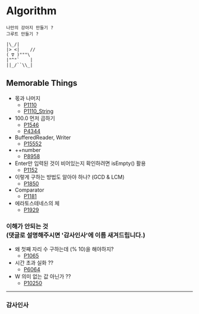 # Algorithm

```
나만의 강아지 만들기 ? 
그루트 만들기 ?

|\_/|
|> <|    //
( ∇ )"""\
|"^"`    |
||_/``\\_|
```

## Memorable Things
* 몫과 나머지
    * [P1110](./src/com/algorithm/baekjoon/problem/rules/P1110.java)<br/>
    * [P1110_String](./src/com/algorithm/baekjoon/problem/rules/P1110_String.java)
* 100.0 먼저 곱하기
    * [P1546](./src/com/algorithm/baekjoon/problem/math/P1546.java)<br/>
    * [P4344](./src/com/algorithm/baekjoon/problem/math/P4344.java)
* BufferedReader, Writer
    * [P15552](./src/com/algorithm/baekjoon/problem/io/P15552.java)
* ++number
    * [P8958](./src/com/algorithm/baekjoon/problem/array/P8958.java)
* Enter만 입력된 것이 비어있는지 확인하려면 isEmpty() 활용
    * [P1152](./src/com/algorithm/baekjoon/problem/string/P1152.java)
* 이렇게 구하는 방법도 알아야 하나? (GCD & LCM)
    * [P1850](./src/com/algorithm/baekjoon/problem/math/P1850_recursive.java)
* Comparator
    * [P1181](./src/com/algorithm/baekjoon/problem/sort/P1181.java)
* 에라토스테네스의 체
    * [P1929](./src/com/algorithm/baekjoon/problem/math/P1929.java)

### 이해가 안되는 것<br/>(댓글로 설명해주시면 '감사인사'에 이름 새겨드립니다.)
* 왜 첫째 자리 수 구하는데 (% 10)을 해야하지?
    * [P1065](./src/com/algorithm/baekjoon/problem/math/P1065.java)
* 시간 초과 실화 ??
    * [P6064](./src/com/algorithm/baekjoon/problem/rules/P6064_not.java)
* W 의미 없는 값 아닌가 ??
    * [P10250](./src/com/algorithm/baekjoon/problem/rules/P10250.java)
    
---

### 감사인사
